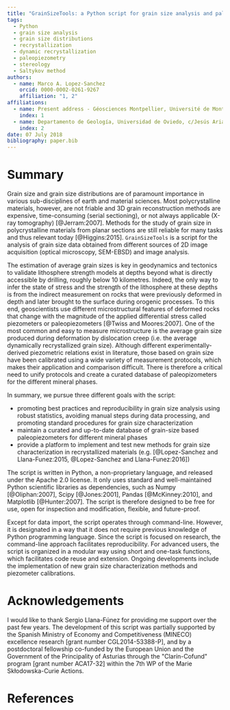 ```yaml
---
title: "GrainSizeTools: a Python script for grain size analysis and paleopiezometry based on grain size"
tags:
  - Python
  - grain size analysis
  - grain size distributions
  - recrystallization
  - dynamic recrystallization
  - paleopiezometry
  - stereology
  - Saltykov method
authors:
  - name: Marco A. Lopez-Sanchez
    orcid: 0000-0002-0261-9267
    affiliation: "1, 2"
affiliations:
  - name: Present address - Géosciences Montpellier, Université de Montpellier & CNRS, CC 60, Place E. 7 Bataillon, 34095 Montpellier cedex 5, France
    index: 1
  - name: Departamento de Geología, Universidad de Oviedo, c/Jesús Arias de Velasco s/n, 33005, Oviedo, Spain
    index: 2
date: 07 July 2018
bibliography: paper.bib
---
```


# Summary

Grain size and grain size distributions are of paramount importance in various sub-disciplines of earth and material sciences. Most polycrystalline materials, however, are not friable and 3D grain reconstruction methods are expensive, time-consuming (serial sectioning), or not always applicable (X-ray tomography) [@Jerram:2007]. Methods for the study of grain size in polycrystalline materials from planar sections are still reliable for many tasks and thus relevant today [@Higgins:2015]. ``GrainSizeTools`` is a script for the analysis of grain size data obtained from different sources of 2D image acquisition (optical microscopy, SEM-EBSD) and image analysis.

The estimation of average grain sizes is key in geodynamics and tectonics to validate lithosphere strength models at depths beyond what is directly accessible by drilling, roughly below 10 kilometres. Indeed, the only way to infer the state of stress and the strength of the lithosphere at these depths is from the indirect measurement on rocks that were previously deformed in depth and later brought to the surface during orogenic processes. To this end, geoscientists use different microstructural features of deformed rocks that change with the magnitude of the applied differential stress called piezometers or paleopiezometers [@Twiss and Moores:2007]. One of the most common and easy to measure microstructure is the average grain size produced during deformation by dislocation creep (i.e. the average dynamically recrystallized grain size). Although different experimentally-derived piezometric relations exist in literature, those based on grain size have been calibrated using a wide variety of measurement protocols, which makes their application and comparison difficult. There is therefore a critical need to unify protocols and create a curated database of paleopizometers for the different mineral phases.

In summary, we pursue three different goals with the script:

- promoting best practices and reproducibility in grain size analysis using robust statistics, avoiding manual steps during data processing, and promoting standard procedures for grain size characterization
- maintain a curated and up-to-date database of grain-size based paleopiezometers for different mineral phases
- provide a platform to implement and test new methods for grain size characterization in recrystallized materials (e.g. [@Lopez-Sanchez and Llana-Funez:2015, @Lopez-Sanchez and Llana-Funez:2016])

The script is written in Python, a non-proprietary language, and released under the Apache 2.0 license. It only uses standard and well-maintained Python scientific libraries as dependencies, such as Numpy [@Oliphan:2007], Scipy [@Jones:2001], Pandas [@McKinney:2010], and Matplotlib [@Hunter:2007]. The script is therefore designed to be free for use, open for inspection and modification, flexible, and future-proof.

Except for data import, the script operates through command-line. However, it is designated in a way that it does not require previous knowledge of Python programming language. Since the script is focused on research, the command-line approach facilitates reproducibility. For advanced users, the script is organized in a modular way using short and one-task functions, which facilitates code reuse and extension. Ongoing developments include the implementation of new grain size characterization methods and piezometer calibrations.



# Acknowledgements

I would like to thank Sergio Llana-Fúnez for providing me support over the past few years. The development of this script was partially supported by the Spanish Ministry of Economy and Competitiveness (MINECO) excellence research [grant number CGL2014-53388-P], and by a postdoctoral fellowship co-funded by the European Union and the Government of the Principality of Asturias through the "Clarín-Cofund" program [grant number ACA17-32] within the 7th WP of the Marie Skłodowska-Curie Actions.



# References

